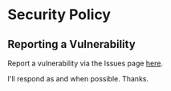 # Security Policy

## Reporting a Vulnerability

Report a vulnerability via the Issues page [here](https://github.com/lukejcollins/sway-dotfiles/issues).

I'll respond as and when possible. Thanks.
